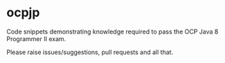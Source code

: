 # ocpjp
Code snippets demonstrating knowledge required to pass the OCP Java 8 Programmer II exam.

Please raise issues/suggestions, pull requests and all that.
